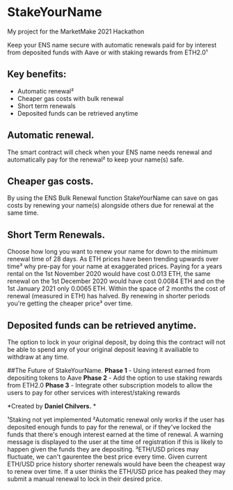 # StakeYourName
 My project for the MarketMake 2021 Hackathon

Keep your ENS name secure with automatic renewals paid for by interest from deposited funds with Aave or with staking rewards from ETH2.0¹

## Key benefits:
- Automatic renewal²
- Cheaper gas costs with bulk renewal
- Short term renewals
- Deposited funds can be retrieved anytime

## Automatic renewal.
The smart contract will check when your ENS name needs renewal and automatically pay for the renewal² to keep your name(s) safe.

## Cheaper gas costs.
By using the ENS Bulk Renewal function StakeYourName can save on gas costs by renewing your name(s) alongside others due for renewal at the same time.

## Short Term Renewals.
Choose how long you want to renew your name for down to the minimum renewal time of 28 days. As ETH prices have been trending upwards over time³ why pre-pay for your name at exaggerated prices. Paying for a years rental on the 1st November 2020 would have cost 0.013 ETH, the same renewal on the 1st December 2020 would have cost 0.0084 ETH and on the 1st January 2021 only 0.0065 ETH. Within the space of 2 months the cost of renewal (measured in ETH) has halved. By renewing in shorter periods you're getting the cheaper price³ over time.

## Deposited funds can be retrieved anytime.
The option to lock in your original deposit, by doing this the contract will not be able to spend any of your original deposit leaving it availiable to withdraw at any time.

##The Future of StakeYourName.
**Phase 1** - Using interest earned from depositing tokens to Aave
**Phase 2** - Add the option to use staking rewards from ETH2.0
**Phase 3** - Integrate other subscription models to allow the users to pay for other services with interest/staking rewards

*Created by **Daniel Chilvers.** *

¹Staking not yet implemented
²Automatic renewal only works if the user has deposited enough funds to pay for the renewal, or if they've locked the funds that there's enough interest earned at the time of renewal. A warning message is displayed to the user at the time of registration if this is likely to happen given the funds they are depositing.
³ETH/USD prices may fluctuate, we can't gaurentee the best price every time. Given current ETH/USD price history shorter renewals would have been the cheapest way to renew over time. If a user thinks the ETH/USD price has peaked they may submit a manual renewal to lock in their desired price.

